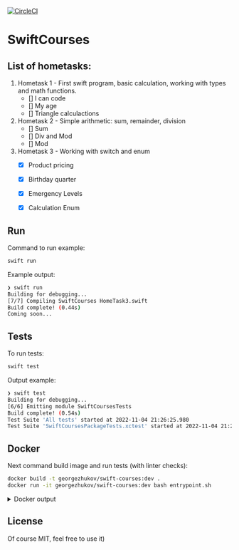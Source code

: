 [![CircleCI](https://dl.circleci.com/status-badge/img/gh/GeorgeZhukov/swift-courses/tree/main.svg?style=svg)](https://dl.circleci.com/status-badge/redirect/gh/GeorgeZhukov/swift-courses/tree/main)


# SwiftCourses


## List of hometasks:
  1. Hometask 1 - First swift program, basic calculation, working with types and math functions.
      - [] I can code
      - [] My age
      - [] Triangle calculactions
  1. Hometask 2 - Simple arithmetic: sum, remainder, division
      - [] Sum
      - [] Div and Mod
      - [] Mod
  1. Hometask 3 - Working with switch and enum
      - [x] Product pricing
      - [x] Birthday quarter
      - [x] Emergency Levels
      - [x] Calculation Enum



## Run

Command to run example:
```bash
swift run
```


Example output:
```bash
❯ swift run
Building for debugging...
[7/7] Compiling SwiftCourses HomeTask3.swift
Build complete! (0.44s)
Coming soon...
```


## Tests

To run tests:
```bash
swift test
```


Output example:
```bash
❯ swift test
Building for debugging...
[6/6] Emitting module SwiftCoursesTests
Build complete! (0.54s)
Test Suite 'All tests' started at 2022-11-04 21:26:25.980
Test Suite 'SwiftCoursesPackageTests.xctest' started at 2022-11-04 21:26:25.981

```


## Docker

Next command build image and run tests (with linter checks):
```bash
docker build -t georgezhukov/swift-courses:dev .
docker run -it georgezhukov/swift-courses:dev bash entrypoint.sh

```

<details>
  <summary>Docker output</summary>
Coming soon....
</details>


## License

Of course MIT, feel free to use it)

